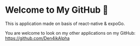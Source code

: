 # Welcome to My GitHub 👋

This is application made on basis of react-native & expoGo.

You are welcome to look on my other applications on my GitHub: https://github.com/Den4ikAlpha

